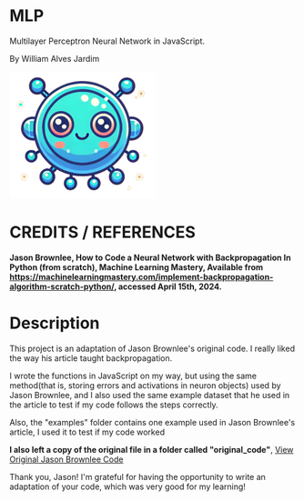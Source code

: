 # MLP
Multilayer Perceptron Neural Network in JavaScript.

By William Alves Jardim

![Logo](./images/logo/logo256x256.png)

# CREDITS / REFERENCES
**Jason Brownlee, How to Code a Neural Network with Backpropagation In Python (from scratch), Machine Learning Mastery, Available from https://machinelearningmastery.com/implement-backpropagation-algorithm-scratch-python/, accessed April 15th, 2024.**

# Description
This project is an adaptation of Jason Brownlee's original code. I really liked the way his article taught backpropagation.

I wrote the functions in JavaScript on my way, but using the same method(that is, storing errors and activations in neuron objects) used by Jason Brownlee, and I also used the same example dataset that he used in the article to test if my code follows the steps correctly. 

Also, the "examples" folder contains one example used in Jason Brownlee's article, I used it to test if my code worked

**I also left a copy of the original file in a folder called "original_code"**, [View Original Jason Brownlee Code](./original_code/complete_original_code.py)

Thank you, Jason! I'm grateful for having the opportunity to write an adaptation of your code, which was very good for my learning!